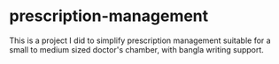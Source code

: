 # prescription-management

This is a project I did to simplify prescription management suitable for a small to medium sized doctor's chamber, with bangla writing support.
